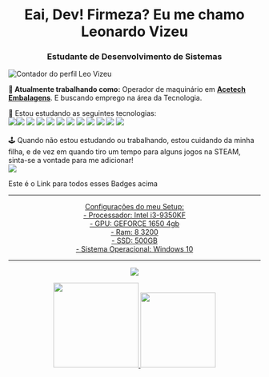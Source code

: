 <h1 align="center">Eai, Dev! Firmeza? Eu me chamo Leonardo Vizeu</h1>
<h3 align="center">Estudante de Desenvolvimento de Sistemas</h3>

<p align="left"> <img src="https://komarev.com/ghpvc/?username=leovizeu" alt="Contador do perfil Leo Vizeu" /> </p>

**💼 Atualmente trabalhando como:** Operador de maquinário em <a href="https://acetech.com.br" target="_blank"><b>Acetech Embalagens</b></a>. E buscando emprego na área da Tecnologia.

📝 Estou estudando as seguintes tecnologias: <br>
<img src="https://img.shields.io/badge/Java-ED8B00?style=for-the-badge&logo=java&logoColor=white"/><img src="https://img.shields.io/badge/HTML5-E34F26?style=for-the-badge&logo=html5&logoColor=white" /> <img src="https://img.shields.io/badge/CSS3-1572B6?style=for-the-badge&logo=css3&logoColor=white" /> <img src="https://img.shields.io/badge/JavaScript-323330?style=for-the-badge&logo=javascript&logoColor=F7DF1E"/> <img src="https://img.shields.io/badge/Angular-DD0031?style=for-the-badge&logo=angular&logoColor=white"/> <img src="https://img.shields.io/badge/Sass-CC6699?style=for-the-badge&logo=sass&logoColor=white" /> <img src= "https://img.shields.io/badge/Bootstrap-563D7C?style=for-the-badge&logo=bootstrap&logoColor=white" /> <img src= "https://img.shields.io/badge/Spring_Boot-F2F4F9?style=for-the-badge&logo=spring-boot" /> <img src= "https://img.shields.io/badge/Docker-2CA5E0?style=for-the-badge&logo=docker&logoColor=white" /> <img src= "https://img.shields.io/badge/Git-F05032?style=for-the-badge&logo=git&logoColor=white" /> <img src= "https://img.shields.io/badge/Insomnia-5849be?style=for-the-badge&logo=Insomnia&logoColor=white" /> <img src= "https://img.shields.io/badge/MySQL-00000F?style=for-the-badge&logo=mysql&logoColor=white" /> <br><br>
🕹️ Quando não estou estudando ou trabalhando, estou cuidando da minha filha, e de vez em quando tiro um tempo para alguns jogos na STEAM, sinta-se a vontade para me adicionar!<br> <a align="center" href="https://steamcommunity.com/id/leovizeu/" target="_blank"><img src="https://img.shields.io/badge/Steam-000000?style=for-the-badge&logo=steam&logoColor=white"></a>

</p>
<div> Este é o Link para todos esses Badges acima </div>
<a href="https://github.com/DiegoCorredeira/Badges4-README.md-Profile">

<hr />
<p align="center">Configurações do meu Setup:
  <br>
  - Processador: Intel i3-9350KF
   <br>
  - GPU: GEFORCE 1650 4gb
   <br>
  - Ram: 8  3200
   <br>
  - SSD: 500GB
   <br>
  - Sistema Operacional: Windows 10
  </p>

<hr />

<p align="center">
<a href="https://git.io/streak-stats"><img src="https://streak-stats.demolab.com?user=leovizeu&theme=material-palenight&locale=pt_BR">
</p>
<div align="center">
  <a href="[https://github.com/leovizeu](https://github.com/leovizeul)"> 
  <img height="170em" src="https://github-readme-stats.vercel.app/api?username=leovizeu&show_icons=true&theme=tokyonight&include_all_commits=true&count_private=true"/>
  <img height="150em" src="https://github-readme-stats.vercel.app/api/top-langs/?username=leovizeu&layout=compact&langs_count=16&theme=tokyonight"/>


</div>
